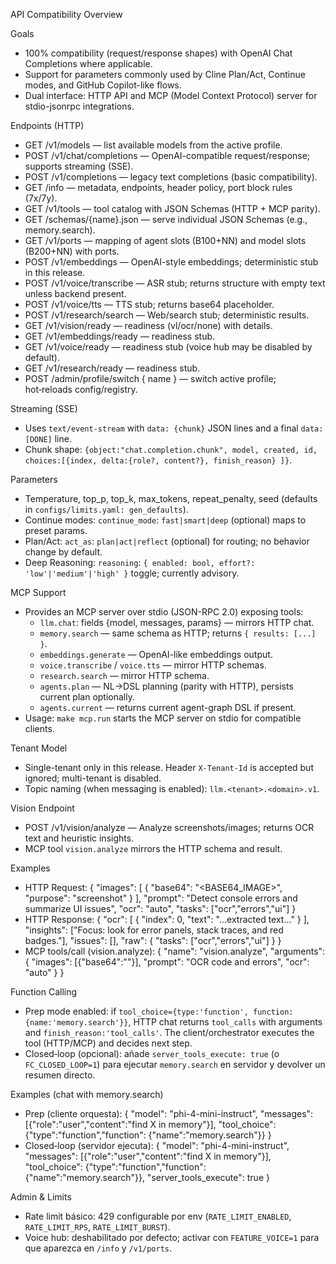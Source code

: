 API Compatibility Overview

Goals
- 100% compatibility (request/response shapes) with OpenAI Chat Completions where applicable.
- Support for parameters commonly used by Cline Plan/Act, Continue modes, and GitHub Copilot-like flows.
- Dual interface: HTTP API and MCP (Model Context Protocol) server for stdio-jsonrpc integrations.

Endpoints (HTTP)
- GET /v1/models — list available models from the active profile.
- POST /v1/chat/completions — OpenAI-compatible request/response; supports streaming (SSE).
- POST /v1/completions — legacy text completions (basic compatibility).
- GET /info — metadata, endpoints, header policy, port block rules (7x/7y).
- GET /v1/tools — tool catalog with JSON Schemas (HTTP + MCP parity).
- GET /schemas/{name}.json — serve individual JSON Schemas (e.g., memory.search).
- GET /v1/ports — mapping of agent slots (B100+NN) and model slots (B200+NN) with ports.
- POST /v1/embeddings — OpenAI-style embeddings; deterministic stub in this release.
- POST /v1/voice/transcribe — ASR stub; returns structure with empty text unless backend present.
- POST /v1/voice/tts — TTS stub; returns base64 placeholder.
- POST /v1/research/search — Web/search stub; deterministic results.
- GET /v1/vision/ready — readiness (vl/ocr/none) with details.
- GET /v1/embeddings/ready — readiness stub.
- GET /v1/voice/ready — readiness stub (voice hub may be disabled by default).
- GET /v1/research/ready — readiness stub.
- POST /admin/profile/switch { name } — switch active profile; hot‑reloads config/registry.

Streaming (SSE)
- Uses `text/event-stream` with `data: {chunk}` JSON lines and a final `data: [DONE]` line.
- Chunk shape: `{object:"chat.completion.chunk", model, created, id, choices:[{index, delta:{role?, content?}, finish_reason} ]}`.

Parameters
- Temperature, top_p, top_k, max_tokens, repeat_penalty, seed (defaults in `configs/limits.yaml: gen_defaults`).
- Continue modes: `continue_mode`: `fast|smart|deep` (optional) maps to preset params.
- Plan/Act: `act_as`: `plan|act|reflect` (optional) for routing; no behavior change by default.
- Deep Reasoning: `reasoning`: `{ enabled: bool, effort?: 'low'|'medium'|'high' }` toggle; currently advisory.

MCP Support
- Provides an MCP server over stdio (JSON-RPC 2.0) exposing tools:
  - `llm.chat`: fields {model, messages, params} — mirrors HTTP chat.
  - `memory.search` — same schema as HTTP; returns `{ results: [...] }`.
  - `embeddings.generate` — OpenAI-like embeddings output.
  - `voice.transcribe` / `voice.tts` — mirror HTTP schemas.
  - `research.search` — mirror HTTP schema.
  - `agents.plan` — NL→DSL planning (parity with HTTP), persists current plan optionally.
  - `agents.current` — returns current agent-graph DSL if present.
- Usage: `make mcp.run` starts the MCP server on stdio for compatible clients.

Tenant Model
- Single-tenant only in this release. Header `X-Tenant-Id` is accepted but ignored; multi-tenant is disabled.
- Topic naming (when messaging is enabled): `llm.<tenant>.<domain>.v1`.

Vision Endpoint
- POST /v1/vision/analyze — Analyze screenshots/images; returns OCR text and heuristic insights.
- MCP tool `vision.analyze` mirrors the HTTP schema and result.

Examples
- HTTP Request:
  {
    "images": [
      { "base64": "<BASE64_IMAGE>", "purpose": "screenshot" }
    ],
    "prompt": "Detect console errors and summarize UI issues",
    "ocr": "auto",
    "tasks": ["ocr","errors","ui"]
  }
- HTTP Response:
  {
    "ocr": [ { "index": 0, "text": "...extracted text..." } ],
    "insights": ["Focus: look for error panels, stack traces, and red badges."],
    "issues": [],
    "raw": { "tasks": ["ocr","errors","ui"] }
  }
- MCP tools/call (vision.analyze):
  { "name": "vision.analyze", "arguments": { "images": [{"base64":"<BASE64>"}], "prompt": "OCR code and errors", "ocr": "auto" } }

Function Calling
- Prep mode enabled: if `tool_choice={type:'function', function:{name:'memory.search'}}`, HTTP chat returns `tool_calls` with arguments and `finish_reason:'tool_calls'`. The client/orchestrator executes the tool (HTTP/MCP) and decides next step.
- Closed‑loop (opcional): añade `server_tools_execute: true` (o `FC_CLOSED_LOOP=1`) para ejecutar `memory.search` en servidor y devolver un resumen directo.

Examples (chat with memory.search)
- Prep (cliente orquesta):
  {
    "model": "phi-4-mini-instruct",
    "messages": [{"role":"user","content":"find X in memory"}],
    "tool_choice": {"type":"function","function": {"name":"memory.search"}}
  }
- Closed‑loop (servidor ejecuta):
  {
    "model": "phi-4-mini-instruct",
    "messages": [{"role":"user","content":"find X in memory"}],
    "tool_choice": {"type":"function","function": {"name":"memory.search"}},
    "server_tools_execute": true
  }

Admin & Limits
- Rate limit básico: 429 configurable por env (`RATE_LIMIT_ENABLED`, `RATE_LIMIT_RPS`, `RATE_LIMIT_BURST`).
- Voice hub: deshabilitado por defecto; activar con `FEATURE_VOICE=1` para que aparezca en `/info` y `/v1/ports`.

